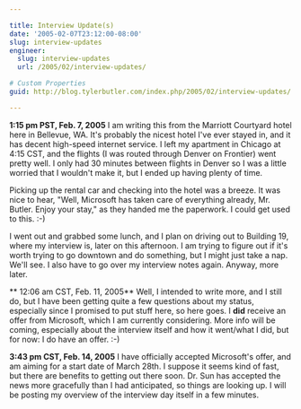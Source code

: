 ```yaml
---

title: Interview Update(s)
date: '2005-02-07T23:12:00-08:00'
slug: interview-updates
engineer:
  slug: interview-updates
  url: /2005/02/interview-updates/

# Custom Properties
guid: http://blog.tylerbutler.com/index.php/2005/02/interview-updates/

---
```


**1:15 pm PST, Feb. 7, 2005**
I am writing this from the Marriott Courtyard hotel here in Bellevue, WA. It's
probably the nicest hotel I've ever stayed in, and it has decent high-speed
internet service. I left my apartment in Chicago at 4:15 CST, and the flights
(I was routed through Denver on Frontier) went pretty well. I only had 30
minutes between flights in Denver so I was a little worried that I wouldn't
make it, but I ended up having plenty of time.


Picking up the rental car and checking into the hotel was a breeze. It was
nice to hear, "Well, Microsoft has taken care of everything already, Mr.
Butler. Enjoy your stay," as they handed me the paperwork. I could get used to
this. :-)


I went out and grabbed some lunch, and I plan on driving out to Building 19,
where my interview is, later on this afternoon. I am trying to figure out if
it's worth trying to go downtown and do something, but I might just take a
nap. We'll see. I also have to go over my interview notes again. Anyway, more
later.


** 12:06 am CST, Feb. 11, 2005**
Well, I intended to write more, and I still do, but I have been getting quite
a few questions about my status, especially since I promised to put stuff
here, so here goes. I **did** receive an offer from Microsoft, which I am
currently considering. More info will be coming, especially about the
interview itself and how it went/what I did, but for now: I do have an offer.
:-)


**3:43 pm CST, Feb. 14, 2005**
I have officially accepted Microsoft's offer, and am aiming for a start date
of March 28th. I suppose it seems kind of fast, but there are benefits to
getting out there soon. Dr. Sun has accepted the news more gracefully than I
had anticipated, so things are looking up. I will be posting my overview of
the interview day itself in a few minutes.

